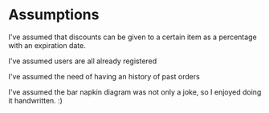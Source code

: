 # Assumptions
I've assumed that discounts can be given to a certain item as a percentage with an expiration date.

I've assumed users are all already registered 

I've assumed the need of having an history of past orders

I've assumed the bar napkin diagram was not only a joke, so I enjoyed doing it handwritten. :)
